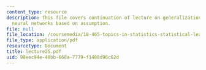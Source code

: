 ```yaml
---
content_type: resource
description: This file covers continuation of lecture on generalization bounds for
  neural networks based on assumption.
file: null
file_location: /coursemedia/18-465-topics-in-statistics-statistical-learning-theory-spring-2007/98eec94e40bb660a7779f1488d96c62d_lecture25.pdf
file_type: application/pdf
resourcetype: Document
title: lecture25.pdf
uid: 98eec94e-40bb-660a-7779-f1488d96c62d
---
```

